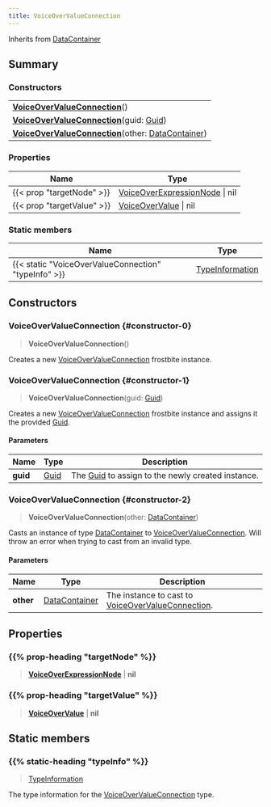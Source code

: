 ```yaml
---
title: VoiceOverValueConnection
---
```


Inherits from 
[DataContainer](/vext/ref/shared/class/datacontainer)

## Summary
### Constructors
| |
| ----------- |
| **[VoiceOverValueConnection](#constructor-0)**() |
| **[VoiceOverValueConnection](#constructor-1)**(guid: [Guid](/vext/ref/shared/class/guid)) |
| **[VoiceOverValueConnection](#constructor-2)**(other: [DataContainer](/vext/ref/shared/class/datacontainer)) |

### Properties
| Name | Type |
| ---- | ---- |
| {{< prop "targetNode" >}} | [VoiceOverExpressionNode](/vext/ref/fb/voiceoverexpressionnode) \| nil |
| {{< prop "targetValue" >}} | [VoiceOverValue](/vext/ref/fb/voiceovervalue) \| nil |

### Static members
| Name | Type |
| ---- | ---- |
| {{< static "VoiceOverValueConnection" "typeInfo" >}} | [TypeInformation](/vext/ref/shared/class/typeinformation) |

## Constructors
### VoiceOverValueConnection {#constructor-0}
> **VoiceOverValueConnection**()

Creates a new [VoiceOverValueConnection](/vext/ref/fb/voiceovervalueconnection) frostbite instance.

### VoiceOverValueConnection {#constructor-1}
> **VoiceOverValueConnection**(guid: [Guid](/vext/ref/shared/class/guid))

Creates a new [VoiceOverValueConnection](/vext/ref/fb/voiceovervalueconnection) frostbite instance and assigns it the provided [Guid](/vext/ref/shared/class/guid).

#### Parameters
| Name | Type | Description |
| ---- | ---- | ----------- |
| **guid** | [Guid](/vext/ref/shared/class/guid) | The [Guid](/vext/ref/shared/class/guid) to assign to the newly created instance. |

### VoiceOverValueConnection {#constructor-2}
> **VoiceOverValueConnection**(other: [DataContainer](/vext/ref/shared/class/datacontainer))

Casts an instance of type [DataContainer](/vext/ref/shared/class/datacontainer) to [VoiceOverValueConnection](/vext/ref/fb/voiceovervalueconnection). Will throw an error when trying to cast from an invalid type.

#### Parameters
| Name | Type | Description |
| ---- | ---- | ----------- |
| **other** | [DataContainer](/vext/ref/shared/class/datacontainer) | The instance to cast to [VoiceOverValueConnection](/vext/ref/fb/voiceovervalueconnection). |

## Properties
### {{% prop-heading "targetNode" %}}
> **[VoiceOverExpressionNode](/vext/ref/fb/voiceoverexpressionnode)** | **nil**

### {{% prop-heading "targetValue" %}}
> **[VoiceOverValue](/vext/ref/fb/voiceovervalue)** | **nil**

## Static members
### {{% static-heading "typeInfo" %}}
> [TypeInformation](/vext/ref/shared/class/typeinformation)

The type information for the [VoiceOverValueConnection](/vext/ref/fb/voiceovervalueconnection) type.

